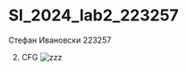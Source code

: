 # SI_2024_lab2_223257
Стефан Ивановски 223257

2. CFG ![zzz](https://github.com/StefanI0001/SI_2024_lab2_223257/assets/128704761/8c9689c6-1f5f-419a-af8b-3a42aefa7611)


